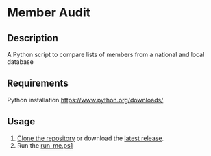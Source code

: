 # Member Audit

## Description
A Python script to compare lists of members from a national and local database

## Requirements
Python installation
https://www.python.org/downloads/

## Usage
1. [Clone the repository](https://github.com/blakeZTL/Member-Audit.git) or download the [latest release](https://github.com/blakeZTL/Member-Audit/releases).
2. Run the [run_me.ps1](/run_me.ps1)